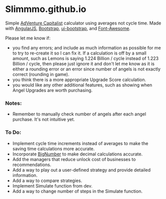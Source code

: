 # Slimmmo.github.io

Simple [AdVenture Capitalist](http://store.steampowered.com/app/346900/) calculator using averages not cycle time.
Made with [AngularJS](http://angularjs.org/), [Bootstrap](http://getbootstrap.com/), [ui-bootstrap](https://angular-ui.github.io/bootstrap/), and [Font-Awesome](http://fortawesome.github.io/Font-Awesome/).

Please let me know if:
- you find any errors; and include as much information as possible for me to try to re-create it so I can fix it. If a calculation is off by a small amount, such as Lemons is saying 1.224 Billion / cycle instead of 1.223 Billion / cycle, then please just ignore it and don't let me know as it is either a rounding error or an error since number of angels is not exactly correct (rounding in game).
- you think there is a more appropriate Upgrade Score calculation.
- you would like any other additional features, such as showing when Angel Upgrades are worth purchasing.

### Notes:
- Remember to manually check number of angels after each angel purchase. It's not intuitive yet.

### To Do:
- Implement cycle time increments instead of averages to make the saving time calculations more accurate.
- Incorporate [BigNumber](https://github.com/MikeMcl/bignumber.js) to make decimal calculations accurate.
- Add the managers that reduce unlock cost of businesses to recommendations.
- Add a way to play out a user-defined strategy and provide detailed information.
- Add a way to compare strategies.
- Implement Simulate function from dev.
- Add a way to change number of steps in the Simulate function.
